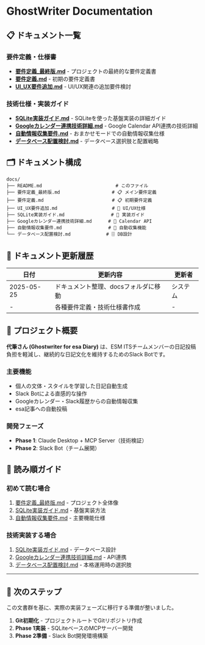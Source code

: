 # GhostWriter Documentation

## 📋 ドキュメント一覧

### 要件定義・仕様書
- **[要件定義_最終版.md](./要件定義_最終版.md)** - プロジェクトの最終的な要件定義書
- **[要件定義.md](./要件定義.md)** - 初期の要件定義書
- **[UI_UX要件追加.md](./UI_UX要件追加.md)** - UI/UX関連の追加要件検討

### 技術仕様・実装ガイド
- **[SQLite実装ガイド.md](./SQLite実装ガイド.md)** - SQLiteを使った基盤実装の詳細ガイド
- **[Googleカレンダー連携技術詳細.md](./Googleカレンダー連携技術詳細.md)** - Google Calendar API連携の技術詳細
- **[自動情報収集要件.md](./自動情報収集要件.md)** - おまかせモードでの自動情報収集仕様
- **[データベース配置検討.md](./データベース配置検討.md)** - データベース選択肢と配置戦略

## 🗂️ ドキュメント構成

```
docs/
├── README.md                           # このファイル
├── 要件定義_最終版.md                   # 📋 メイン要件定義
├── 要件定義.md                         # 📋 初期要件定義
├── UI_UX要件追加.md                    # 🎨 UI/UX仕様
├── SQLite実装ガイド.md                 # 🔧 実装ガイド
├── Googleカレンダー連携技術詳細.md      # 📅 Calendar API
├── 自動情報収集要件.md                 # 🤖 自動収集機能
└── データベース配置検討.md             # 🗄️ DB設計
```

## 📝 ドキュメント更新履歴

| 日付 | 更新内容 | 更新者 |
|------|----------|--------|
| 2025-05-25 | ドキュメント整理、docsフォルダに移動 | システム |
| - | 各種要件定義・技術仕様書作成 | - |

## 🚀 プロジェクト概要

**代筆さん (Ghostwriter for esa Diary)** は、ESM ITSチームメンバーの日記投稿負担を軽減し、継続的な日記文化を維持するためのSlack Botです。

### 主要機能
- 個人の文体・スタイルを学習した日記自動生成
- Slack Botによる直感的な操作
- Googleカレンダー・Slack履歴からの自動情報収集
- esa記事への自動投稿

### 開発フェーズ
- **Phase 1**: Claude Desktop + MCP Server（技術検証）
- **Phase 2**: Slack Bot（チーム展開）

## 📖 読み順ガイド

### 初めて読む場合
1. [要件定義_最終版.md](./要件定義_最終版.md) - プロジェクト全体像
2. [SQLite実装ガイド.md](./SQLite実装ガイド.md) - 基盤実装方法
3. [自動情報収集要件.md](./自動情報収集要件.md) - 主要機能仕様

### 技術実装する場合
1. [SQLite実装ガイド.md](./SQLite実装ガイド.md) - データベース設計
2. [Googleカレンダー連携技術詳細.md](./Googleカレンダー連携技術詳細.md) - API連携
3. [データベース配置検討.md](./データベース配置検討.md) - 本格運用時の選択肢

---

## 🔄 次のステップ

この文書群を基に、実際の実装フェーズに移行する準備が整いました。

1. **Git初期化** - プロジェクトルートでGitリポジトリ作成
2. **Phase 1実装** - SQLiteベースのMCPサーバー開発
3. **Phase 2準備** - Slack Bot開発環境構築
